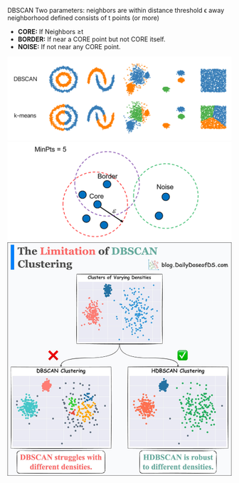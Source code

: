 DBSCAN
Two parameters:
neighbors are within distance threshold ϵ away
neighborhood defined consists of t points (or more)

- **CORE:** If Neighbors ≥t
- **BORDER:** If near a CORE point but not CORE itself.
- **NOISE:** If not near any CORE point.


![](../../attachments/image/DBSCAN-1737839792354.jpeg)![](../../attachments/image/DBSCAN-1737887788913.jpeg)
![](../../attachments/image/DBSCAN-1737888851673.jpeg)